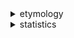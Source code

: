 <details>
	<summary>etymology</summary>

	nnym: anonym; a false name (2023)

	farmer (2016 or 2017; inside joke)
	-> transfarmer (2019; pun on "transformer")
	-> access transfarmer (2020; pun on "access transformer")
	-> auoeke tjmnkrajyej (2020; Vigenére cipher with key "asm")
	┬-> auoeke (2021; pronounced /əˈwōk/)
	└-> tjmnkrajyej (2022)
</details>
<details>
	<summary>statistics</summary>
	<a href="https://github.com/anuraghazra/github-readme-stats"><img src="https://github-readme-stats.vercel.app/api/top-langs/?username=nnym&layout=compact&langs_count=10&theme=merko&hide_title=true"></a>
	<a href="https://github.com/anuraghazra/github-readme-stats"><img src="https://github-readme-stats.vercel.app/api?username=nnym&theme=merko&hide_title=true&hide_rank=true"></a>
</details>

